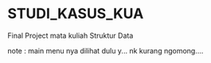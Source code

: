 # STUDI_KASUS_KUA
Final Project mata kuliah Struktur Data

note : main menu nya dilihat dulu y... nk kurang ngomong....
